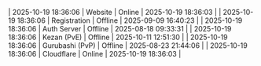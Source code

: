| 2025-10-19 18:36:06 | Website | Online | 2025-10-19 18:36:03 |
| 2025-10-19 18:36:06 | Registration | Offline | 2025-09-09 16:40:23 |
| 2025-10-19 18:36:06 | Auth Server | Offline | 2025-08-18 09:33:31 |
| 2025-10-19 18:36:06 | Kezan (PvE) | Offline | 2025-10-11 12:51:30 |
| 2025-10-19 18:36:06 | Gurubashi (PvP) | Offline | 2025-08-23 21:44:06 |
| 2025-10-19 18:36:06 | Cloudflare | Online | 2025-10-19 18:36:03 |
